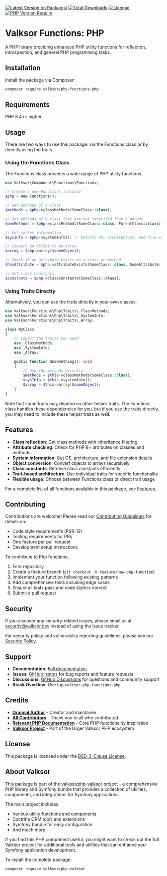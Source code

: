 [![Latest Version on Packagist](https://img.shields.io/packagist/v/valksor/php-functions-php.svg)](https://packagist.org/packages/valksor/php-functions-php)
[![Total Downloads](https://img.shields.io/packagist/dt/valksor/php-functions-php.svg)](https://packagist.org/packages/valksor/php-functions-php)
[![License](https://img.shields.io/packagist/l/valksor/php-functions-php.svg)](LICENSE)
[![PHP Version Require](https://img.shields.io/packagist/require-v/valksor/php-functions-php/php)](https://packagist.org/packages/valksor/php-functions-php)

# Valksor Functions: PHP

A PHP library providing enhanced PHP utility functions for reflection, introspection, and general PHP programming tasks.

## Installation

Install the package via Composer:

```bash
composer require valksor/php-functions-php
```

## Requirements

PHP 8.4 or higher

## Usage

There are two ways to use this package: via the Functions class or by directly using the traits.

### Using the Functions Class

The Functions class provides a wide range of PHP utility functions.

```php
use Valksor\Component\Functions\Functions;

// Create a new Functions instance
$php = new Functions();

// Get methods of a class
$methods = $php->classMethods(SomeClass::class);

// Get methods of a class that are not inherited from a parent
$ownMethods = $php->classMethods(SomeClass::class, ParentClass::class);

// Get system information
$sysInfo = $php->systemInfo(); // Returns OS, architecture, and file extension info

// Convert an object to an array
$array = $php->array($someObject);

// Check if an attribute exists on a class or method
$hasAttribute = $php->attributeExists(SomeClass::class, SomeAttribute::class);

// Get class constants
$constants = $php->classConstants(SomeClass::class);
```

### Using Traits Directly

Alternatively, you can use the traits directly in your own classes:

```php
use Valksor\Functions\Php\Traits\_ClassMethods;
use Valksor\Functions\Php\Traits\_SystemInfo;
use Valksor\Functions\Php\Traits\_Array;

class MyClass
{
    // Import the traits you need
    use _ClassMethods;
    use _SystemInfo;
    use _Array;

    public function doSomething(): void
    {
        // Use the methods directly
        $methods = $this->classMethods(SomeClass::class);
        $sysInfo = $this->systemInfo();
        $array = $this->array($someObject);
    }
}
```

Note that some traits may depend on other helper traits. The Functions class handles these dependencies for you, but if you use the traits directly, you may need to include these helper traits as well.

## Features

- **Class reflection**: Get class methods with inheritance filtering
- **Attribute checking**: Check for PHP 8+ attributes on classes and methods
- **System information**: Get OS, architecture, and file extension details
- **Object conversion**: Convert objects to arrays recursively
- **Class constants**: Retrieve class constants efficiently
- **Trait-based architecture**: Use individual traits for specific functionality
- **Flexible usage**: Choose between Functions class or direct trait usage

For a complete list of all functions available in this package, see [Features](docs/features.md).


## Contributing

Contributions are welcome! Please read our [Contributing Guidelines](CONTRIBUTING.md) for details on:

- Code style requirements (PSR-12)
- Testing requirements for PRs
- One feature per pull request
- Development setup instructions

To contribute to Php functions:

1. Fork repository
2. Create a feature branch (`git checkout -b feature/new-php-function`)
3. Implement your function following existing patterns
4. Add comprehensive tests including edge cases
5. Ensure all tests pass and code style is correct
6. Submit a pull request

## Security

If you discover any security-related issues, please email us at security@valksor.dev instead of using the issue tracker.

For security policy and vulnerability reporting guidelines, please see our [Security Policy](SECURITY.md).

## Support

- **Documentation**: [Full documentation](https://github.com/valksor/php-valksor)
- **Issues**: [GitHub Issues](https://github.com/valksor/php-valksor/issues) for bug reports and feature requests
- **Discussions**: [GitHub Discussions](https://github.com/valksor/php-valksor/discussions) for questions and community support
- **Stack Overflow**: Use tag `valksor-php-functions-php`

## Credits

- **[Original Author](https://github.com/valksor)** - Creator and maintainer
- **[All Contributors](https://github.com/valksor/php-valksor/graphs/contributors)** - Thank you to all who contributed
- **[Relevant PHP Documentation](https://www.php.net/manual/en/)** - Core PHP functionality inspiration
- **[Valksor Project](https://github.com/valksor)** - Part of the larger Valksor PHP ecosystem

## License

This package is licensed under the [BSD-3-Clause License](LICENSE).

## About Valksor

This package is part of the [valksor/php-valksor](https://github.com/valksor/php-valksor) project - a comprehensive PHP library and Symfony bundle that provides a collection of utilities, components, and integrations for Symfony applications.

The main project includes:
- Various utility functions and components
- Doctrine ORM tools and extensions
- Symfony bundle for easy configuration
- And much more

If you find this PHP component useful, you might want to check out the full Valksor project for additional tools and utilities that can enhance your Symfony application development.

To install the complete package:

```bash
composer require valksor/php-valksor
```
